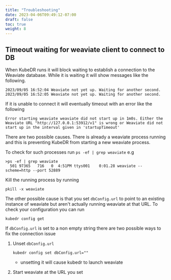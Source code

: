 ```yaml
---
title: "Troubleshooting"
date: 2023-04-06T09:49:12-07:00
draft: false
toc: true
weight: 8
---
```


## Timeout waiting for weaviate client to connect to DB

When KubeDR runs it will block waiting to establish a connection to the Weaviate database.
While it is waiting it will show messages like the following.

```
2023/09/05 16:52:04 Weaviate not yet up. Waiting for another second.
2023/09/05 16:52:05 Weaviate not yet up. Waiting for another second.
```

If it is unable to connect it will eventually timeout with an error like the following

```
Error starting weaviate weaviate did not start up in 1m0s. Either the Weaviate URL "http://127.0.0.1:53912/v1" is wrong or Weaviate did not start up in the interval given in 'startupTimeout'
```

There are two possible causes. There is already a weaviate process running and this is
preventing KubeDR from starting a new weaviate process. 

To check for such processes run `ps -ef | grep weaviate` e.g

```
>ps -ef | grep weaviate                                       
  501 97365   716   0  4:51PM ttys001    0:01.28 weaviate --scheme=http --port 52889
```

Kill the running process by running

```
pkill -x weaviate
```

The other possible cause is that you set `dbConfig.url` to point to an existing instance of weaviate but aren't
actually running weaviate at that URL. To check your configuration you can run

```
kubedr config get
```

If `dbConfig.url` is set to a non empty string there are two possible ways to fix the connection issue

1. Unset `dbConfig.url`

   ```
   kubedr config set dbConfig.url=""
   ```

   * unsetting it will cause kubedr to launch weaviate

1. Start weaviate at the URL you set
